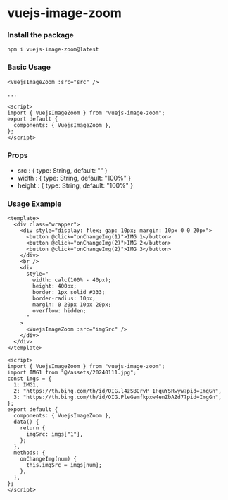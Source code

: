# vuejs-image-zoom

### Install the package

```
npm i vuejs-image-zoom@latest
```

### Basic Usage

```
<VuejsImageZoom :src="src" />

...

<script>
import { VuejsImageZoom } from "vuejs-image-zoom";
export default {
  components: { VuejsImageZoom },
};
</script>
```

### Props

- src : { type: String, default: "" }
- width : { type: String, default: "100%" }
- height : { type: String, default: "100%" }

### Usage Example

```
<template>
  <div class="wrapper">
    <div style="display: flex; gap: 10px; margin: 10px 0 0 20px">
      <button @click="onChangeImg(1)">IMG 1</button>
      <button @click="onChangeImg(2)">IMG 2</button>
      <button @click="onChangeImg(2)">IMG 3</button>
    </div>
    <br />
    <div
      style="
        width: calc(100% - 40px);
        height: 400px;
        border: 1px solid #333;
        border-radius: 10px;
        margin: 0 20px 10px 20px;
        overflow: hidden;
      "
    >
      <VuejsImageZoom :src="imgSrc" />
    </div>
  </div>
</template>

<script>
import { VuejsImageZoom } from "vuejs-image-zoom";
import IMG1 from "@/assets/20240111.jpg";
const imgs = {
  1: IMG1,
  2: "https://th.bing.com/th/id/OIG.l4zSBOrvP_1FquYSRwyw?pid=ImgGn",
  3: "https://th.bing.com/th/id/OIG.PleGemfkpxw4enZbAZd7?pid=ImgGn",
};
export default {
  components: { VuejsImageZoom },
  data() {
    return {
      imgSrc: imgs["1"],
    };
  },
  methods: {
    onChangeImg(num) {
      this.imgSrc = imgs[num];
    },
  },
};
</script>
```
